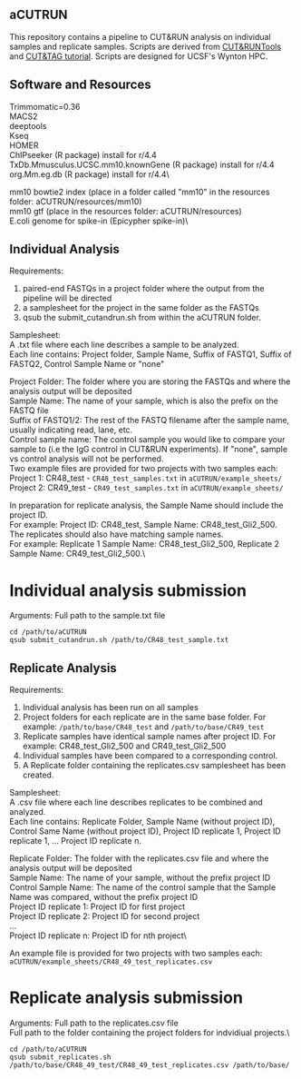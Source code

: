 ## aCUTRUN
This repository contains a pipeline to CUT&RUN analysis on individual samples and replicate samples. Scripts are derived from [CUT&RUNTools](https://genomebiology.biomedcentral.com/articles/10.1186/s13059-019-1802-4) and [CUT&TAG tutorial](https://www.protocols.io/view/cut-amp-tag-data-processing-and-analysis-tutorial-e6nvw93x7gmk/v1). Scripts are designed for UCSF's Wynton HPC.

## Software and Resources
Trimmomatic=0.36\
MACS2\
deeptools\
Kseq\
HOMER\
ChIPseeker (R package) install for r/4.4\
TxDb.Mmusculus.UCSC.mm10.knownGene (R package) install for r/4.4\
org.Mm.eg.db (R package) install for r/4.4\

mm10 bowtie2 index (place in a folder called "mm10" in the resources folder: aCUTRUN/resources/mm10)\
mm10 gtf (place in the resources folder: aCUTRUN/resources)\
E.coli genome for spike-in (Epicypher spike-in)\

## Individual Analysis
Requirements:
1) paired-end FASTQs in a project folder where the output from the pipeline will be directed
2) a samplesheet for the project in the same folder as the FASTQs
3) qsub the submit_cutandrun.sh from within the aCUTRUN folder.

Samplesheet:\
A .txt file where each line describes a sample to be analyzed.\
Each line contains: Project folder, Sample Name, Suffix of FASTQ1, Suffix of FASTQ2, Control Sample Name or "none"

Project Folder: The folder where you are storing the FASTQs and where the analysis output will be deposited\
Sample Name: The name of your sample, which is also the prefix on the FASTQ file\
Suffix of FASTQ1/2: The rest of the FASTQ filename after the sample name, usually indicating read, lane, etc.\
Control sample name: The control sample you would like to compare your sample to (i.e the IgG control in CUT&RUN experiments). If "none", sample vs control analysis will not be performed.\
Two example files are provided for two projects with two samples each:
Project 1: CR48_test -  ```CR48_test_samples.txt``` in ```aCUTRUN/example_sheets/```
Project 2: CR49_test - ```CR49_test_samples.txt``` in ```aCUTRUN/example_sheets/```

In preparation for replicate analysis, the Sample Name should include the project ID.\
For example: Project ID: CR48_test, Sample Name: CR48_test_Gli2_500.\
The replicates should also have matching sample names.\
For example: Replicate 1 Sample Name: CR48_test_Gli2_500, Replicate 2 Sample Name: CR49_test_Gli2_500.\

# Individual analysis submission
Arguments: Full path to the sample.txt file

```
cd /path/to/aCUTRUN
qsub submit_cutandrun.sh /path/to/CR48_test_sample.txt
 ```

## Replicate Analysis
Requirements:
1) Individual analysis has been run on all samples
2) Project folders for each replicate are in the same base folder. For example: ```/path/to/base/CR48_test``` and ```/path/to/base/CR49_test```
3) Replicate samples have identical sample names after project ID. For example: CR48_test_Gli2_500 and CR49_test_Gli2_500
4) Individual samples have been compared to a corresponding control.
5) A Replicate folder containing the replicates.csv samplesheet has been created.

Samplesheet:\
A .csv file where each line describes replicates to be combined and analyzed.\
Each line contains: Replicate Folder, Sample Name (without project ID), Control Same Name (without project ID), Project ID replicate 1, Project ID replicate 1, ... Project ID replicate n.
 
Replicate Folder: The folder with the replicates.csv file and where the analysis output will be deposited\
Sample Name: The name of your sample, without the prefix project ID\
Control Sample Name: The name of the control sample that the Sample Name was compared, without the prefix project ID\
Project ID replicate 1: Project ID for first project\
Project ID replicate 2: Project ID for second project\
...\
Project ID replicate n: Project ID for nth project\

An example file is provided for two projects with two samples each:
```aCUTRUN/example_sheets/CR48_49_test_replicates.csv```

# Replicate analysis submission
Arguments: Full path to the replicates.csv file\
Full path to the folder containing the project folders for indvidiual projects.\
```
cd /path/to/aCUTRUN
qsub submit_replicates.sh /path/to/base/CR48_49_test/CR48_49_test_replicates.csv /path/to/base/
